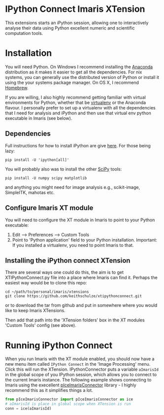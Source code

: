 # IPython Connect Imaris XTension
This extensions starts an iPython session, allowing one to interactively analyse their data using Python excellent numeric and scientific computation tools.

# Installation
You will need Python. On Windows I recommend installing the [Anaconda](http://continuum.io/downloads) distribution as it makes it easier to get all the dependencies. For nix systems, you can generally use the distributed version of Python or install it using the your systems package manager. On OS X, I recommend [Homebrew](http://brew.sh).

If you are willing, I also highly recommend getting familiar with virtual environments for Python, whether that be [virtualenv](https://virtualenv.pypa.io/) or the Anaconda flavour. I personally prefer to set up a virtualenv with all the dependencies that I need for analysis and iPython and then use that virtual env python executable in Imaris (see below).

## Dependencies
Full instructions for how to install iPython are give [here](http://ipython.org/install.html). For those being lazy:
```
pip install -U 'ipython[all]'
```

You will probably also was to install the other [SciPy](http://www.scipy.org) tools:
```
pip install -U numpy scipy matplotlib
```
and anything you might need for image analysis e.g., scikit-image, SimpleITK, mahotas etc.

## Configure Imaris XT module
You will need to configure the XT module in Imaris to point to your Python executable:

1. Edit --> Preferences --> Custom Tools
2. Point to 'Python application' field to your Python installation. Important: If you installed a virtualenv, you need to point Imaris to that.

## Installing the iPython connect XTension
There are several ways one could do this, the aim is to get XTIPythonConnect.py file into a place where Imaris can find it. Perhaps the easiest way would be to clone this repo:
```
cd ~/path/to/personal/imaris/xtensions
git clone https://github.com/keithschulze/xtipythonconnect.git
```
or to download the tar from github and put in somewhere where you would like to keep Imaris XTensions.

Then add that path into the 'XTension folders' box in the XT modules 'Custom Tools' config (see above).

# Running iPython Connect
When you run Imaris with the XT module enabled, you should now have a new menu item called `IPython Connect` in the 'Image Processing' menu. Click this will run the XTension.
IPythonConnector puts a variable `aImarisId` in the global scope of you IPython session, which allows you to connect to the current Imaris instance. The following example shows connecting to Imaris using the execellent [pIceImarisConnector](https://github.com/aarpon/pIceImarisConnector) library - I highly recommend this as it simplifies things a lot.

```python
from pIceImarisConnector import pIceImarisConnector as ice
# aImarisId is place in global scope when XTension is run
conn = ice(aImarisId)
```
